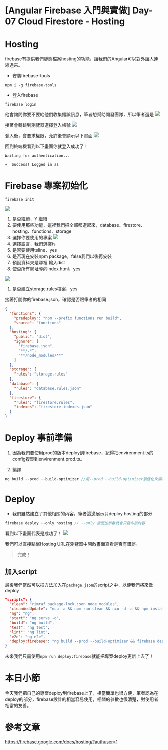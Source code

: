 # [Angular Firebase 入門與實做] Day-07 Cloud Firestore - Hosting

# Hosting

firebase有提供我們靜態檔案hosting的功能，讓我們的Angular可以對外讓人連線過來。

* 安裝firebase-tools
```
npm i -g firebase-tools
```
* 登入firebase
```
firebase login
```
他會詢問你要不要給他們收集錯誤訊息，筆者想幫助開發團隊，所以筆者選是
![](https://res.cloudinary.com/dw7ecdxlp/image/upload/login0_dzaath.jpg)

接著會轉跳到瀏覽器選擇登入帳號
![](https://res.cloudinary.com/dw7ecdxlp/image/upload/login_u4ecqk.jpg)

登入後，會要求權限，允許後會顯示以下畫面
![](https://res.cloudinary.com/dw7ecdxlp/image/upload/login2_axougr.jpg)

回到終端機看到以下畫面你就登入成功了！
```
Waiting for authentication...

+  Success! Logged in as 
```

# Firebase 專案初始化
```
firebase init
```
![](https://res.cloudinary.com/dw7ecdxlp/image/upload/init1_bvtp2p.jpg)
1. 是否繼續，Y 繼續
2. 要使用那些功能，這裡我們把全部都選起來，database、firestore、hosting、functions、storage
3. 選擇你要使用的專案
![](https://res.cloudinary.com/dw7ecdxlp/image/upload/init2_gpzqyi.jpg)
1. 選擇語言，我們選擇ts
2. 是否要使用tsline，yes
3. 是否現在安裝npm package，false我們以後再安裝
4. 預設資料夾是哪裡 輸入dist
5. 使否所有網址導向index.html，yes

![](https://res.cloudinary.com/dw7ecdxlp/image/upload/init3_bysbzt.jpg)
1. 是否建立storage.rules檔案，yes

接著打開你的firebase.json，確認是否跟筆者的相同
```json
{
  "functions": {
    "predeploy": "npm --prefix functions run build",
    "source": "functions"
  },
  "hosting": {
    "public": "dist",
    "ignore": [
      "firebase.json",
      "**/.*",
      "**/node_modules/**"
    ]
  },
  "storage": {
    "rules": "storage.rules"
  },
  "database": {
    "rules": "database.rules.json"
  },
  "firestore": {
    "rules": "firestore.rules",
    "indexes": "firestore.indexes.json"
  }
}
```

# Deploy 事前準備

1. 因為我們要使用prod的版本deploy到firebase，記得把envirenment.ts的config複製到envirenment.prod.ts。

2. 編譯
```js
ng build --prod --build-optimizer //用--prod --build-optimizer最佳化來編譯，最小化應用
```

# Deploy
* 我們雖然建立了其他相關的內容，筆者這邊展示只deploy hosting的部分
```js
firebase deploy --only hosting // --only 後面加參數就會只發布該內容
```
看到以下畫面代表是成功了！
![](https://res.cloudinary.com/dw7ecdxlp/image/upload/deploy_svhb99.jpg)

我們可以直接點擊Hosting URL在瀏覽器中開啟畫面查看是否有錯誤。

> 完成！

## 加入script
最後我們當然可以把方法加入在`package.json`的script之中，以便我們將來做deploy
```json
"scripts": {
  "clean": "rimraf package-lock.json node_modules",
  "cleanAndUpdate": "ncu -a && npm run clean && ncu -d -a && npm install",
  "ng": "ng",
  "start": "ng serve -o",
  "build": "ng build",
  "test": "ng test",
  "lint": "ng lint",
  "e2e": "ng e2e",
  "deploy:firebase": "ng build --prod --build-optimizer && firebase deploy --only hosting"
}
```
未來我們只需使用`npm run deploy:firebase`就能把專案deploy更新上去了！

# 本日小節
今天我們把自己的專案deploy到firebase上了，相當簡單也很方便，筆者認為在deploy的部分，firebase設計的相當容易使用，相關的參數也很清楚，對使用者相當的友善。

# 參考文章
https://firebase.google.com/docs/hosting/?authuser=1
